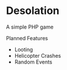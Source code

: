 # Desolation
A simple PHP game

Planned Features
  - Looting
  - Helicopter Crashes
  - Random Events
